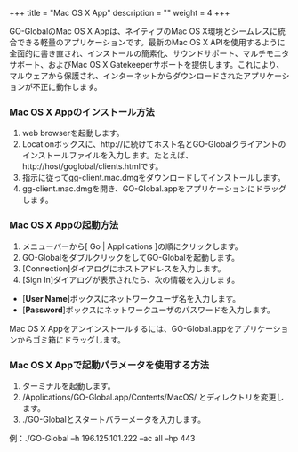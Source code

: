 +++
title = "Mac OS X App"
description = ""
weight = 4
+++

GO-GlobalのMac OS X Appは、ネイティブのMac OS X環境とシームレスに統合できる軽量のアプリケーションです。最新のMac OS X APIを使用するように全面的に書き直され、インストールの簡素化、サウンドサポート、マルチモニタサポート、およびMac OS X Gatekeeperサポートを提供します。これにより、マルウェアから保護され、インターネットからダウンロードされたアプリケーションが不正に動作します。

### Mac OS X Appのインストール方法

1. web browserを起動します。
2. Locationボックスに、http://に続けてホスト名とGO-Globalクライアントのインストールファイルを入力します。たとえば、http://host/goglobal/clients.htmlです。
3. 指示に従ってgg-client.mac.dmgをダウンロードしてインストールします。
4. gg-client.mac.dmgを開き、GO-Global.appをアプリケーションにドラッグします。

### Mac OS X Appの起動方法

1. メニューバーから[ Go | Applications ]の順にクリックします。
2. GO-GlobalをダブルクリックをしてGO-Globalを起動します。
3. [Connection]ダイアログにホストアドレスを入力します。
4. [Sign In]ダイアログが表示されたら、次の情報を入力します。
  - [**User Name**]ボックスにネットワークユーザ名を入力します。
  - [**Password**]ボックスにネットワークユーザのパスワードを入力します。

Mac OS X Appをアンインストールするには、GO-Global.appをアプリケーションからゴミ箱にドラッグします。

### Mac OS X Appで起動パラメータを使用する方法

1. ターミナルを起動します。
2. /Applications/GO-Global.app/Contents/MacOS/ とディレクトリを変更します。
3. ./GO-Globalとスタートパラーメータを入力します。

例：./GO-Global –h 196.125.101.222 –ac all –hp 443